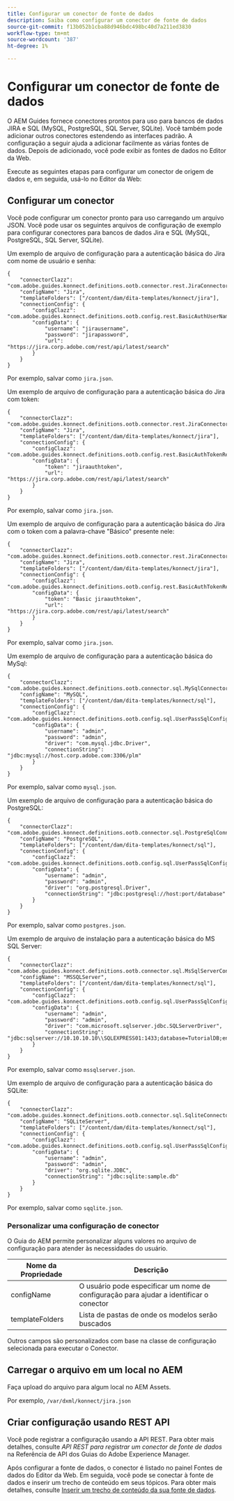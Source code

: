 ```yaml
---
title: Configurar um conector de fonte de dados
description: Saiba como configurar um conector de fonte de dados
source-git-commit: f13b052b1cba88d946bdc498bc40d7a211ed3830
workflow-type: tm+mt
source-wordcount: '387'
ht-degree: 1%

---
```



# Configurar um conector de fonte de dados

O AEM Guides fornece conectores prontos para uso para bancos de dados JIRA e SQL (MySQL, PostgreSQL, SQL Server, SQLite). Você também pode adicionar outros conectores estendendo as interfaces padrão. A configuração a seguir ajuda a adicionar facilmente as várias fontes de dados. Depois de adicionado, você pode exibir as fontes de dados no Editor da Web.

Execute as seguintes etapas para configurar um conector de origem de dados e, em seguida, usá-lo no Editor da Web:

## Configurar um conector

Você pode configurar um conector pronto para uso carregando um arquivo JSON. Você pode usar os seguintes arquivos de configuração de exemplo para configurar conectores para bancos de dados Jira e SQL (MySQL, PostgreSQL, SQL Server, SQLite).

Um exemplo de arquivo de configuração para a autenticação básica do Jira com nome de usuário e senha:

```
{
	"connectorClazz": "com.adobe.guides.konnect.definitions.ootb.connector.rest.JiraConnector",
	"configName": "Jira",
	"templateFolders": ["/content/dam/dita-templates/konnect/jira"],
	"connectionConfig": {
		"configClazz": "com.adobe.guides.konnect.definitions.ootb.config.rest.BasicAuthUserNamePasswordRestConfig",
		"configData": {
			"username": "jirausername",
			"password": "jirapassword",
			"url": "https://jira.corp.adobe.com/rest/api/latest/search"
		}
	}
}
```

Por exemplo, salvar como `jira.json`.

Um exemplo de arquivo de configuração para a autenticação básica do Jira com token:

```
{
	"connectorClazz": "com.adobe.guides.konnect.definitions.ootb.connector.rest.JiraConnector",
	"configName": "Jira",
	"templateFolders": ["/content/dam/dita-templates/konnect/jira"],
	"connectionConfig": {
		"configClazz": "com.adobe.guides.konnect.definitions.ootb.config.rest.BasicAuthTokenRestConfig",
		"configData": {
			"token": "jiraauthtoken",
			"url": "https://jira.corp.adobe.com/rest/api/latest/search"
		}
	}
}
```

Por exemplo, salvar como `jira.json`.

Um exemplo de arquivo de configuração para a autenticação básica do Jira com o token com a palavra-chave &quot;Básico&quot; presente nele:

```
{
	"connectorClazz": "com.adobe.guides.konnect.definitions.ootb.connector.rest.JiraConnector",
	"configName": "Jira",
	"templateFolders": ["/content/dam/dita-templates/konnect/jira"],
	"connectionConfig": {
		"configClazz": "com.adobe.guides.konnect.definitions.ootb.config.rest.BasicAuthTokenRestConfig",
		"configData": {
			"token": "Basic jiraauthtoken",
			"url": "https://jira.corp.adobe.com/rest/api/latest/search"
		}
	}
}
```

Por exemplo, salvar como `jira.json`.

Um exemplo de arquivo de configuração para a autenticação básica do MySql:

```
{
	"connectorClazz": "com.adobe.guides.konnect.definitions.ootb.connector.sql.MySqlConnector",
	"configName": "MySQL",
	"templateFolders": ["/content/dam/dita-templates/konnect/sql"],
	"connectionConfig": {
		"configClazz": "com.adobe.guides.konnect.definitions.ootb.config.sql.UserPassSqlConfig",
		"configData": {
			"username": "admin",
			"password": "admin",
			"driver": "com.mysql.jdbc.Driver",
			"connectionString": "jdbc:mysql://host.corp.adobe.com:3306/plm"
		}
	}
}
```

Por exemplo, salvar como `mysql.json`.

Um exemplo de arquivo de configuração para a autenticação básica do PostgreSQL:

```
{
	"connectorClazz": "com.adobe.guides.konnect.definitions.ootb.connector.sql.PostgreSqlConnector",
	"configName": "PostgreSQL",
	"templateFolders": ["/content/dam/dita-templates/konnect/sql"],
	"connectionConfig": {
		"configClazz": "com.adobe.guides.konnect.definitions.ootb.config.sql.UserPassSqlConfig",
		"configData": {
			"username": "admin",
			"password": "admin",
			"driver": "org.postgresql.Driver",
			"connectionString": "jdbc:postgresql://host:port/database"
		}
	}
}
```

Por exemplo, salvar como `postgres.json`.

Um exemplo de arquivo de instalação para a autenticação básica do MS SQL Server:

```
{
	"connectorClazz": "com.adobe.guides.konnect.definitions.ootb.connector.sql.MsSqlServerConnector",
	"configName": "MSSQLServer",
	"templateFolders": ["/content/dam/dita-templates/konnect/sql"],
	"connectionConfig": {
		"configClazz": "com.adobe.guides.konnect.definitions.ootb.config.sql.UserPassSqlConfig",
		"configData": {
			"username": "admin",
			"password": "admin",
			"driver": "com.microsoft.sqlserver.jdbc.SQLServerDriver",
			"connectionString": "jdbc:sqlserver://10.10.10.10\\SQLEXPRESS01:1433;database=TutorialDB;encrypt=false;trustServerCertificate=true"
		}
	}
}
```

Por exemplo, salvar como `mssqlserver.json`.

Um exemplo de arquivo de configuração para a autenticação básica do SQLite:

```
{
	"connectorClazz": "com.adobe.guides.konnect.definitions.ootb.connector.sql.SqliteConnector",
	"configName": "SQLiteServer",
	"templateFolders": ["/content/dam/dita-templates/konnect/sql"],
	"connectionConfig": {
		"configClazz": "com.adobe.guides.konnect.definitions.ootb.config.sql.UserPassSqlConfig",
		"configData": {
			"username": "admin",
			"password": "admin",
			"driver": "org.sqlite.JDBC",
			"connectionString": "jdbc:sqlite:sample.db"
		}
	}
}
```

Por exemplo, salvar como `sqqlite.json`.

### Personalizar uma configuração de conector

O Guia do AEM permite personalizar alguns valores no arquivo de configuração para atender às necessidades do usuário.

| Nome da Propriedade | Descrição |
|---|---|
| configName | O usuário pode especificar um nome de configuração para ajudar a identificar o conector |
| templateFolders | Lista de pastas de onde os modelos serão buscados |

Outros campos são personalizados com base na classe de configuração selecionada para executar o Conector.

## Carregar o arquivo em um local no AEM

Faça upload do arquivo para algum local no AEM Assets.

Por exemplo,  `/var/dxml/konnect/jira.json`

## Criar configuração usando REST API

Você pode registrar a configuração usando a API REST. Para obter mais detalhes, consulte *API REST para registrar um conector de fonte de dados* na Referência de API dos Guias do Adobe Experience Manager.

Após configurar a fonte de dados, o conector é listado no painel Fontes de dados do Editor da Web. Em seguida, você pode se conectar à fonte de dados e inserir um trecho de conteúdo em seus tópicos. Para obter mais detalhes, consulte [Inserir um trecho de conteúdo da sua fonte de dados](../user-guide/web-editor-content-snippet.md).

